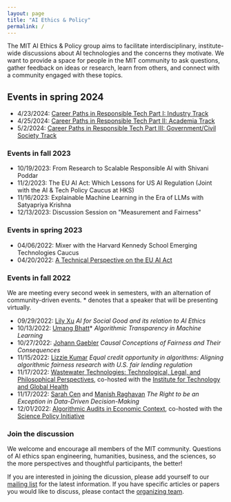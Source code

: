 ```yaml
---
layout: page
title: "AI Ethics & Policy"
permalink: /
---
```


The MIT AI Ethics & Policy group aims to facilitate interdisciplinary, institute-wide discussions about AI technologies and the concerns they motivate. We want to provide a space for people in the MIT community to ask questions, gather feedback on ideas or research, learn from others, and connect with a community engaged with these topics.

## Events in spring 2024
* 4/23/2024: [Career Paths in Responsible Tech Part I: Industry Track](https://mitaiethics.github.io/industry_panel)
* 4/25/2024: [Career Paths in Responsible Tech Part II: Academia Track](https://mitaiethics.github.io/academia_panel)
* 5/2/2024: [Career Paths in Responsible Tech Part III: Government/Civil Society Track](https://mitaiethics.github.io/gov_panel)

### Events in fall 2023
* 10/19/2023: From Research to Scalable Responsible AI with Shivani Poddar
* 11/2/2023: The EU AI Act: Which Lessons for US AI Regulation (Joint with the AI & Tech Policy Caucus at HKS)
* 11/16/2023: Explainable Machine Learning in the Era of LLMs with Satyapriya Krishna
* 12/13/2023: Discussion Session on "Measurement and Fairness"

### Events in spring 2023
* 04/06/2022: Mixer with the Harvard Kennedy School Emerging Technologies Caucus
* 04/20/2022: [A Technical Perspective on the EU AI Act](https://mitaiethics.github.io/)

### Events in fall 2022

We are meeting every second week in semesters, with an alternation of community-driven events. * denotes that a speaker that will be presenting virtually.

* 09/29/2022: [Lily Xu](https://lily-x.github.io/) _AI for Social Good and its relation to AI Ethics_
* 10/13/2022: [Umang Bhatt](https://umangsbhatt.github.io/)* _Algorithmic Transparency in Machine Learning_
* 10/27/2022: [Johann Gaebler](https://www.jgaeb.com/) _Causal Conceptions of Fairness and Their Consequences_
* 11/15/2022: [Lizzie Kumar](https://www.iekumar.com) _Equal credit opportunity in algorithms: Aligning algorithmic fairness research with U.S. fair lending regulation_
* 11/17/2022: [Wastewater Technologies: Technological, Legal, and Philosophical Perspectives](https://www.itgh.org/post/event-wastewater-surveillance-technology-ethical-legal-and-social-perspectives), co-hosted with the [Institute for Technology and Global Health](https://www.itgh.org/)
* 11/17/2022: [Sarah Cen](https://shcen.github.io) and [Manish Raghavan](https://mraghavan.github.io/) _The Right to be an Exception in Data-Driven Decision-Making_
* 12/01/2022: [Algorithmic Audits in Economic Context](https://mitaiethics.github.io/algorithmic_audits/), co-hosted with the [Science Policy Initiative](https://mitspi.squarespace.com/)

### Join the discussion

We welcome and encourage all members of the MIT community. Questions of AI ethics span engineering, humanities, business, and the sciences, so the more perspectives and thoughtful participants, the better! 

If you are interested in joining the dicussion, please add yourself to our [mailing list](https://mailman.mit.edu/mailman/listinfo/ai-ethics) for the latest information. If you have specific articles or papers you would like to discuss, please contact the [organizing team](https://mitaiethics.github.io/organizers). 

